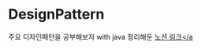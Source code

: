 # DesignPattern
주요 디자인패턴을 공부해보자 with java
정리해둔 <a href="https://prism-thorium-88f.notion.site/withJAVA-fa730948269c45f484751680f44c4973">노션 링크</a
